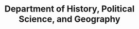 ---
layout: repo
title: "Department of History, Political Science, and Geography"
id: 1461
permalink: repos/1461/
---